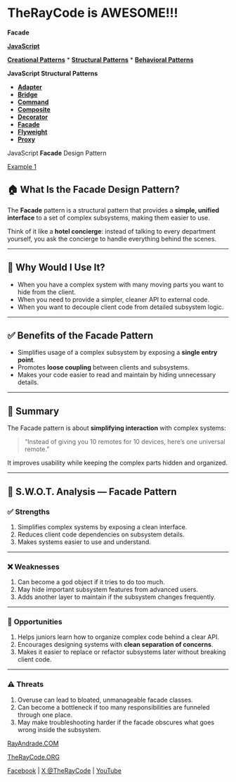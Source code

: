 # TheRayCode is AWESOME!!!

**Facade**

**[JavaScript](../README.md)**

**[Creational Patterns](../../Creational/README.md)** * **[Structural Patterns](./README.md)** * **[Behavioral Patterns](../../Behavioral/README.md)**

**JavaScript Structural Patterns**

 * **[Adapter](../Adapter/README.md)**
 * **[Bridge](../Bridge/README.md)**
 * **[Command](../Command/README.md)**
 * **[Composite](../Composite/README.md)**
 * **[Decorator](../Decorator/README.md)**
 * **[Facade](./README.md)**
 * **[Flyweight](../Flyweight/README.md)**
 * **[Proxy](../Proxy/README.md)**

JavaScript **Facade** Design Pattern

[Example 1](./Example1/README.md)  


## 🏠 What Is the Facade Design Pattern?

The **Facade** pattern is a structural pattern that provides a **simple, unified interface** to a set of complex subsystems, making them easier to use.

Think of it like a **hotel concierge**: instead of talking to every department yourself, you ask the concierge to handle everything behind the scenes.

---

## 🤔 Why Would I Use It?

* When you have a complex system with many moving parts you want to hide from the client.
* When you need to provide a simpler, cleaner API to external code.
* When you want to decouple client code from detailed subsystem logic.

---

## ✅ Benefits of the Facade Pattern

* Simplifies usage of a complex subsystem by exposing a **single entry point**.
* Promotes **loose coupling** between clients and subsystems.
* Makes your code easier to read and maintain by hiding unnecessary details.

---

## 🧩 Summary

The Facade pattern is about **simplifying interaction** with complex systems:

> “Instead of giving you 10 remotes for 10 devices, here’s one universal remote.”

It improves usability while keeping the complex parts hidden and organized.

---

## 🧠 S.W\.O.T. Analysis — Facade Pattern

### ✅ **Strengths**

1. Simplifies complex systems by exposing a clean interface.
2. Reduces client code dependencies on subsystem details.
3. Makes systems easier to use and understand.

---

### ❌ **Weaknesses**

1. Can become a god object if it tries to do too much.
2. May hide important subsystem features from advanced users.
3. Adds another layer to maintain if the subsystem changes frequently.

---

### 🌱 **Opportunities**

1. Helps juniors learn how to organize complex code behind a clear API.
2. Encourages designing systems with **clean separation of concerns**.
3. Makes it easier to replace or refactor subsystems later without breaking client code.

---

### ⚠️ **Threats**

1. Overuse can lead to bloated, unmanageable facade classes.
2. Can become a bottleneck if too many responsibilities are funneled through one place.
3. May make troubleshooting harder if the facade obscures what goes wrong inside the subsystem.



[RayAndrade.COM](https://www.RayAndrade.com)

[TheRayCode.ORG](https://www.TheRayCode.org)

[Facebook](https://www.facebook.com/TheRayCode/) | [X @TheRayCode](https://www.X.com/TheRayCode/) | [YouTube](https://www.youtube.com/TheRayCode/)

